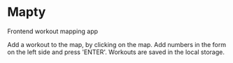# Mapty

Frontend workout mapping app

Add a workout to the map, by clicking on the map. Add numbers in the form on the left side and press 'ENTER'.
Workouts are saved in the local storage.

